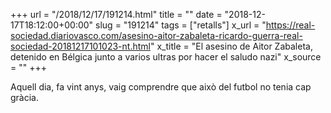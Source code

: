 +++
url = "/2018/12/17/191214.html"
title = ""
date = "2018-12-17T18:12:00+00:00"
slug = "191214"
tags = ["retalls"]
x_url = "https://real-sociedad.diariovasco.com/asesino-aitor-zabaleta-ricardo-guerra-real-sociedad-20181217101023-nt.html"
x_title = "El asesino de Aitor Zabaleta, detenido en Bélgica junto a varios ultras por hacer el saludo nazi"
x_source = ""
+++


Aquell dia, fa vint anys, vaig comprendre que això del futbol no tenia cap gràcia.
